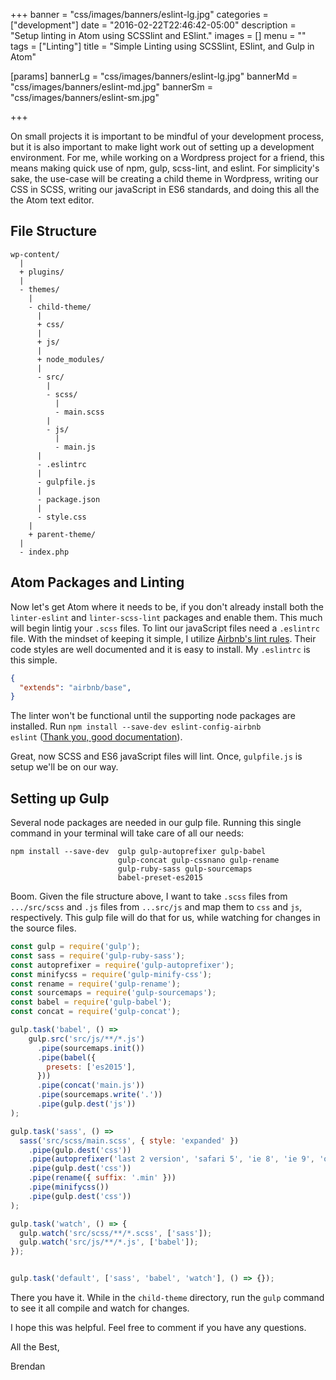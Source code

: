 +++
banner = "css/images/banners/eslint-lg.jpg"
categories = ["development"]
date = "2016-02-22T22:46:42-05:00"
description = "Setup linting in Atom using SCSSlint and ESlint."
images = []
menu = ""
tags = ["Linting"]
title = "Simple Linting using SCSSlint, ESlint, and Gulp in Atom"

[params]
  bannerLg = "css/images/banners/eslint-lg.jpg"
  bannerMd = "css/images/banners/eslint-md.jpg"
  bannerSm = "css/images/banners/eslint-sm.jpg"

+++

On small projects it is important to be mindful of your development process, but it is also important to make light work out of setting up a development environment.<!--more-->  For me, while working on a Wordpress project for a friend, this means making quick use of npm, gulp, scss-lint, and eslint.  For simplicity's sake, the use-case will be creating a child theme in Wordpress, writing our CSS in SCSS, writing our javaScript in ES6 standards, and doing this all the the Atom text editor.

## File Structure ##

~~~linux
wp-content/
  |
  + plugins/
  |
  - themes/
    |
    - child-theme/
      |
      + css/
      |
      + js/
      |
      + node_modules/
      |
      - src/
        |
        - scss/
          |
          - main.scss
        |
        - js/
          |
          - main.js
      |
      - .eslintrc
      |
      - gulpfile.js
      |
      - package.json
      |
      - style.css
    |
    + parent-theme/
  |
  - index.php
~~~

## Atom Packages and Linting ##

Now let's get Atom where it needs to be, if you don't already install both the <code>linter-eslint</code> and <code>linter-scss-lint</code> packages and enable them.  This much will begin lintig your <code>.scss</code> files.  To lint our javaScript files need a <code>.eslintrc</code> file.  With the mindset of keeping it simple, I utilize [Airbnb's lint rules](https://github.com/airbnb/javascript).  Their code styles are well documented and it is easy to install.  My <code>.eslintrc</code> is this simple.

~~~json
{
  "extends": "airbnb/base",
}
~~~

The linter won't be functional until the supporting node packages are installed.  Run <code>npm install --save-dev eslint-config-airbnb eslint</code> ([Thank you, good documentation](https://www.npmjs.com/package/eslint-config-airbnb)).

Great, now SCSS and ES6 javaScript files will lint.  Once, <code>gulpfile.js</code> is setup we'll be on our way.

## Setting up Gulp ##

Several node packages are needed in our gulp file.  Running this single command in your terminal will take care of all our needs:

~~~linus
npm install --save-dev  gulp gulp-autoprefixer gulp-babel
                        gulp-concat gulp-cssnano gulp-rename
                        gulp-ruby-sass gulp-sourcemaps
                        babel-preset-es2015
~~~

Boom.  Given the file structure above, I want to take <code>.scss</code> files from <code>.../src/scss</code> and <code>.js</code> files from <code>...src/js</code> and map them to <code>css</code> and <code>js</code>, respectively.  This gulp file will do that for us, while watching for changes in the source files.

~~~javascript
const gulp = require('gulp');
const sass = require('gulp-ruby-sass');
const autoprefixer = require('gulp-autoprefixer');
const minifycss = require('gulp-minify-css');
const rename = require('gulp-rename');
const sourcemaps = require('gulp-sourcemaps');
const babel = require('gulp-babel');
const concat = require('gulp-concat');

gulp.task('babel', () =>
    gulp.src('src/js/**/*.js')
      .pipe(sourcemaps.init())
      .pipe(babel({
        presets: ['es2015'],
      }))
      .pipe(concat('main.js'))
      .pipe(sourcemaps.write('.'))
      .pipe(gulp.dest('js'))
);

gulp.task('sass', () =>
  sass('src/scss/main.scss', { style: 'expanded' })
    .pipe(gulp.dest('css'))
    .pipe(autoprefixer('last 2 version', 'safari 5', 'ie 8', 'ie 9', 'opera 12.1'))
    .pipe(gulp.dest('css'))
    .pipe(rename({ suffix: '.min' }))
    .pipe(minifycss())
    .pipe(gulp.dest('css'))
);

gulp.task('watch', () => {
  gulp.watch('src/scss/**/*.scss', ['sass']);
  gulp.watch('src/js/**/*.js', ['babel']);
});


gulp.task('default', ['sass', 'babel', 'watch'], () => {});
~~~

There you have it.  While in the <code>child-theme</code> directory, run the <code>gulp</code> command to see it all compile and watch for changes.  

I hope this was helpful.  Feel free to comment if you have any questions.

All the Best,

Brendan
